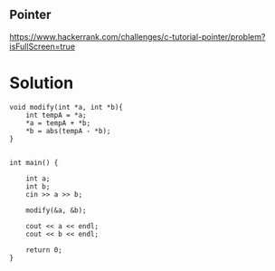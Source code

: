 ## Pointer

https://www.hackerrank.com/challenges/c-tutorial-pointer/problem?isFullScreen=true

# Solution
```
void modify(int *a, int *b){
    int tempA = *a;
    *a = tempA + *b;
    *b = abs(tempA - *b);
}


int main() {
    
    int a;
    int b;
    cin >> a >> b;
    
    modify(&a, &b);
    
    cout << a << endl;
    cout << b << endl;
    
    return 0;
}
```